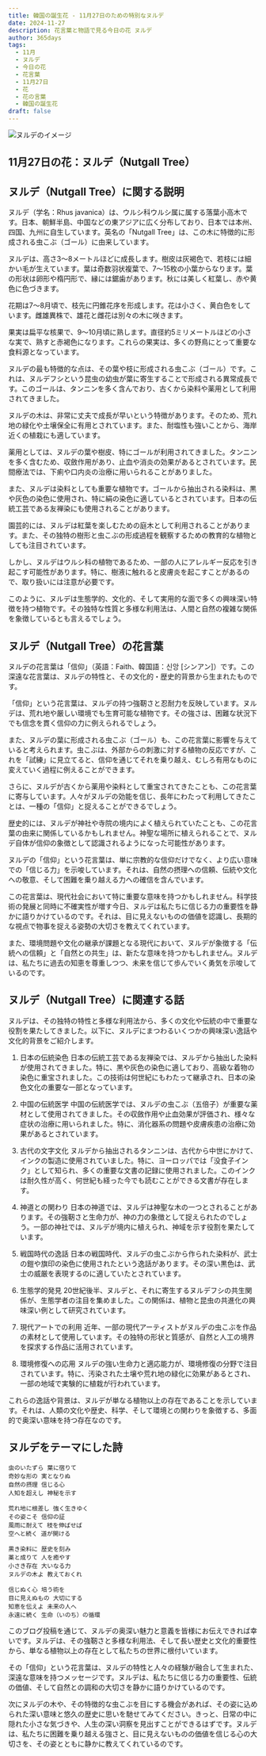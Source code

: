 ```yaml
---
title: 韓国の誕生花 - 11月27日のための特別なヌルデ
date: 2024-11-27
description: 花言葉と物語で見る今日の花 ヌルデ
author: 365days
tags:
  - 11月
  - ヌルデ
  - 今日の花
  - 花言葉
  - 11月27日
  - 花
  - 花の言葉
  - 韓国の誕生花
draft: false
---
```



![ヌルデのイメージ](https://cdn.pixabay.com/photo/2017/08/20/08/03/tree-2660826_1280.jpg#center)


## 11月27日の花：ヌルデ（Nutgall Tree）

## ヌルデ（Nutgall Tree）に関する説明

ヌルデ（学名：Rhus javanica）は、ウルシ科ウルシ属に属する落葉小高木です。日本、朝鮮半島、中国などの東アジアに広く分布しており、日本では本州、四国、九州に自生しています。英名の「Nutgall Tree」は、この木に特徴的に形成される虫こぶ（ゴール）に由来しています。

ヌルデは、高さ3〜8メートルほどに成長します。樹皮は灰褐色で、若枝には細かい毛が生えています。葉は奇数羽状複葉で、7〜15枚の小葉からなります。葉の形状は卵形や楕円形で、縁には鋸歯があります。秋には美しく紅葉し、赤や黄色に色づきます。

花期は7〜8月頃で、枝先に円錐花序を形成します。花は小さく、黄白色をしています。雌雄異株で、雄花と雌花は別々の木に咲きます。

果実は扁平な核果で、9〜10月頃に熟します。直径約5ミリメートルほどの小さな実で、熟すと赤褐色になります。これらの果実は、多くの野鳥にとって重要な食料源となっています。

ヌルデの最も特徴的な点は、その葉や枝に形成される虫こぶ（ゴール）です。これは、ヌルデフシという昆虫の幼虫が葉に寄生することで形成される異常成長です。このゴールは、タンニンを多く含んでおり、古くから染料や薬用として利用されてきました。

ヌルデの木は、非常に丈夫で成長が早いという特徴があります。そのため、荒れ地の緑化や土壌保全に有用とされています。また、耐塩性も強いことから、海岸近くの植栽にも適しています。

薬用としては、ヌルデの葉や樹皮、特にゴールが利用されてきました。タンニンを多く含むため、収斂作用があり、止血や消炎の効果があるとされています。民間療法では、下痢や口内炎の治療に用いられることがありました。

また、ヌルデは染料としても重要な植物です。ゴールから抽出される染料は、黒や灰色の染色に使用され、特に絹の染色に適しているとされています。日本の伝統工芸である友禅染にも使用されることがあります。

園芸的には、ヌルデは紅葉を楽しむための庭木として利用されることがあります。また、その独特の樹形と虫こぶの形成過程を観察するための教育的な植物としても注目されています。

しかし、ヌルデはウルシ科の植物であるため、一部の人にアレルギー反応を引き起こす可能性があります。特に、樹液に触れると皮膚炎を起こすことがあるので、取り扱いには注意が必要です。

このように、ヌルデは生態学的、文化的、そして実用的な面で多くの興味深い特徴を持つ植物です。その独特な性質と多様な利用法は、人間と自然の複雑な関係を象徴しているとも言えるでしょう。

## ヌルデ（Nutgall Tree）の花言葉

ヌルデの花言葉は「信仰」（英語：Faith、韓国語：신앙 [シンアン]）です。この深遠な花言葉は、ヌルデの特性と、その文化的・歴史的背景から生まれたものです。

「信仰」という花言葉は、ヌルデの持つ強靭さと忍耐力を反映しています。ヌルデは、荒れ地や厳しい環境でも生育可能な植物です。その強さは、困難な状況下でも信念を貫く信仰の力に例えられるでしょう。

また、ヌルデの葉に形成される虫こぶ（ゴール）も、この花言葉に影響を与えていると考えられます。虫こぶは、外部からの刺激に対する植物の反応ですが、これを「試練」に見立てると、信仰を通じてそれを乗り越え、むしろ有用なものに変えていく過程に例えることができます。

さらに、ヌルデが古くから薬用や染料として重宝されてきたことも、この花言葉に寄与しています。人々がヌルデの効能を信じ、長年にわたって利用してきたことは、一種の「信仰」と捉えることができるでしょう。

歴史的には、ヌルデが神社や寺院の境内によく植えられていたことも、この花言葉の由来に関係しているかもしれません。神聖な場所に植えられることで、ヌルデ自体が信仰の象徴として認識されるようになった可能性があります。

ヌルデの「信仰」という花言葉は、単に宗教的な信仰だけでなく、より広い意味での「信じる力」を示唆しています。それは、自然の摂理への信頼、伝統や文化への敬意、そして困難を乗り越える力への確信を含んでいます。

この花言葉は、現代社会において特に重要な意味を持つかもしれません。科学技術の発展と同時に不確実性が増す今日、ヌルデは私たちに信じる力の重要性を静かに語りかけているのです。それは、目に見えないものの価値を認識し、長期的な視点で物事を捉える姿勢の大切さを教えてくれています。

また、環境問題や文化の継承が課題となる現代において、ヌルデが象徴する「伝統への信頼」と「自然との共生」は、新たな意味を持つかもしれません。ヌルデは、私たちに過去の知恵を尊重しつつ、未来を信じて歩んでいく勇気を示唆しているのです。

## ヌルデ（Nutgall Tree）に関連する話

ヌルデは、その独特の特性と多様な利用法から、多くの文化や伝統の中で重要な役割を果たしてきました。以下に、ヌルデにまつわるいくつかの興味深い逸話や文化的背景をご紹介します。

1. 日本の伝統染色
   日本の伝統工芸である友禅染では、ヌルデから抽出した染料が使用されてきました。特に、黒や灰色の染色に適しており、高級な着物の染色に重宝されました。この技術は何世紀にもわたって継承され、日本の染色文化の重要な一部となっています。

2. 中国の伝統医学
   中国の伝統医学では、ヌルデの虫こぶ（五倍子）が重要な薬材として使用されてきました。その収斂作用や止血効果が評価され、様々な症状の治療に用いられました。特に、消化器系の問題や皮膚疾患の治療に効果があるとされています。

3. 古代の文字文化
   ヌルデから抽出されるタンニンは、古代から中世にかけて、インクの製造に使用されていました。特に、ヨーロッパでは「没食子インク」として知られ、多くの重要な文書の記録に使用されました。このインクは耐久性が高く、何世紀も経った今でも読むことができる文書が存在します。

4. 神道との関わり
   日本の神道では、ヌルデは神聖な木の一つとされることがあります。その強靭さと生命力が、神の力の象徴として捉えられたのでしょう。一部の神社では、ヌルデが境内に植えられ、神域を示す役割を果たしています。

5. 戦国時代の逸話
   日本の戦国時代、ヌルデの虫こぶから作られた染料が、武士の鎧や旗印の染色に使用されたという逸話があります。その深い黒色は、武士の威厳を表現するのに適していたとされています。

6. 生態学的発見
   20世紀後半、ヌルデと、それに寄生するヌルデフシの共生関係が、生態学者の注目を集めました。この関係は、植物と昆虫の共進化の興味深い例として研究されています。

7. 現代アートでの利用
   近年、一部の現代アーティストがヌルデの虫こぶを作品の素材として使用しています。その独特の形状と質感が、自然と人工の境界を探求する作品に活用されています。

8. 環境修復への応用
   ヌルデの強い生命力と適応能力が、環境修復の分野で注目されています。特に、汚染された土壌や荒れ地の緑化に効果があるとされ、一部の地域で実験的に植栽が行われています。

これらの逸話や背景は、ヌルデが単なる植物以上の存在であることを示しています。それは、人類の文化や歴史、科学、そして環境との関わりを象徴する、多面的で奥深い意味を持つ存在なのです。

## ヌルデをテーマにした詩

    虫のいたずら 葉に宿りて
    奇妙な形の 実となりぬ
    自然の摂理 信じる心
    人知を超えし 神秘を示す

    荒れ地に根差し 強く生きゆく
    その姿こそ 信仰の証
    風雨に耐えて 枝を伸ばせば
    空へと続く 道が開ける

    黒き染料に 歴史を刻み
    薬と成りて 人を癒やす
    小さき存在 大いなる力
    ヌルデの木よ 教えておくれ

    信じぬく心 培う術を
    目に見えぬもの 大切にする
    知恵を伝えよ 未来の人へ
    永遠に続く 生命（いのち）の循環

このブログ投稿を通じて、ヌルデの奥深い魅力と意義を皆様にお伝えできれば幸いです。ヌルデは、その強靭さと多様な利用法、そして長い歴史と文化的重要性から、単なる植物以上の存在として私たちの世界に根付いています。

その「信仰」という花言葉は、ヌルデの特性と人々の経験が融合して生まれた、深遠な意味を持つメッセージです。ヌルデは、私たちに信じる力の重要性、伝統の価値、そして自然との調和の大切さを静かに語りかけているのです。

次にヌルデの木や、その特徴的な虫こぶを目にする機会があれば、その姿に込められた深い意味と悠久の歴史に思いを馳せてみてください。きっと、日常の中に隠れた小さな気づきや、人生の深い洞察を見出すことができるはずです。ヌルデは、私たちに困難を乗り越える強さと、目に見えないものの価値を信じる心の大切さを、その姿とともに静かに教えてくれているのです。
